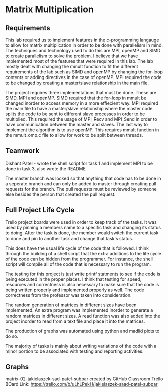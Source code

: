 # Matrix Multiplication

## Requirements

This lab required us to implement features in the c-programming langauge to allow for matrix multiplication in order to be done with parallelism in mind. The techniques and technology used to do this are MPI, openMP and SIMD to create parallelism to solve the problem. I believe that we have implemented most of the features that were required in this lab. The lab mostly dealt with changing the mmult function to fit the different requirements of the lab such as SIMD and openMP by changing the for-loop contents or adding directives in the case of openMP. MPI required the code to be changed by creating a master/slave relationship in the main file.

The project requires three implementations that must be done. These are SIMD, MPI and openMP. SIMD required that the for-loop in mmult be changed inorder to access memory in a more effiecient way. MPI required the main file to have a master/slave relationship where the master code spilts the code to be sent to different slave processes in order to be multiplied. This required the usage of MPI_Recv and MPI_Send in order to have communication between the master and slaves. The last way to implement the algorithm is to use openMP. This requires mmult function in the mmult_omp.c file to allow for work to be spilt between threads.

## Teamwork

Dishant Patel - wrote the shell script for task 1 and implement MPI to be done in task 3, also wrote the README

The master branch was locked so that anything that code has to be done in a seperate branch and can only be added to master through creating pull requests for the branch. The pull requests must be reviewed by someone else besides the person that created the pull request.

## Full Project Life Cycle

Trello project boards were used in order to keep track of the tasks. It was used by pinning a members name to a specific task and changing its status to doing. After the task is done, the member would switch the current task to done and pin to another task and change that task's status.

This does have the usual life cycle of the code that is followed. I think through the building of a shell script that the extra additions to the life cycle of the code can be hidden from the programmer. For instance, the shell script will compile all of the code that is necessary to run the program.

The testing for this project is just write printf statments to see if the code is being executed in the proper places. I think that testing for speed, resources and correctness is also necessary to make sure that the code is being written properly and implemented properly as well. The code correctness from the professor was taken into consideration.

The random generation of matrices in different sizes have been implemented. An extra program was implemented inorder to generate a random matrices in different sizes. A read function was also added into the project inorder to read from a text file and place it into the matrices.

The production of graphs was automated using python and madlid plots to do so.

The majority of tasks is mainly about writing variations of the code with a minor portion to be associated with testing and reporting activities.

## Graphs

matrix-02-jakielaszek-sad-patel-subpar created by GitHub Classroom
Trello BOard Link: https://trello.com/b/uLhLPekH/jakielaszek-saad-patel-subpar
